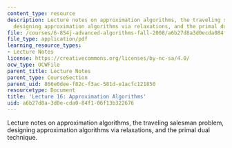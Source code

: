 ```yaml
---
content_type: resource
description: Lecture notes on approximation algorithms, the traveling salesman problem,
  designing approximation algorithms via relaxations, and the primal dual technique.
file: /courses/6-854j-advanced-algorithms-fall-2008/a6b27d8a3d0ecda084f106f13b322676_lec16.pdf
file_type: application/pdf
learning_resource_types:
- Lecture Notes
license: https://creativecommons.org/licenses/by-nc-sa/4.0/
ocw_type: OCWFile
parent_title: Lecture Notes
parent_type: CourseSection
parent_uid: 866e0dee-f82c-f3ac-581d-e1acfc121850
resourcetype: Document
title: 'Lecture 16: Approximation Algorithms'
uid: a6b27d8a-3d0e-cda0-84f1-06f13b322676
---
```

Lecture notes on approximation algorithms, the traveling salesman problem, designing approximation algorithms via relaxations, and the primal dual technique.